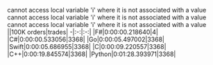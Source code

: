 cannot access local variable 'i' where it is not associated with a value
cannot access local variable 'i' where it is not associated with a value
cannot access local variable 'i' where it is not associated with a value
||100K orders|trades|
-|:-:|:-:|
|F#|0:00:00.218640|4|
|C#|0:00:00.533056|3368|
|Go|0:00:05.497002|3368|
|Swift|0:00:05.686955|3368|
|C|0:00:09.220557|3368|
|C++|0:00:19.845574|3368|
|Python|0:01:28.393971|3368|


